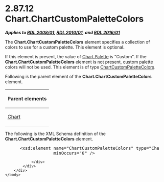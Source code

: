 <html dir="LTR" xmlns:mshelp="http://msdn.microsoft.com/mshelp" xmlns:ddue="http://ddue.schemas.microsoft.com/authoring/2003/5" xmlns:xlink="http://www.w3.org/1999/xlink" xmlns:tool="http://www.microsoft.com/tooltip">
    <head>
        <meta http-equiv="Content-Type" content="text/html; CHARSET=utf-8"></meta>
        <meta name="save" content="history"></meta>
        <title>2.87.12 Chart.ChartCustomPaletteColors</title>
        <xml>
            <mshelp:toctitle title="2.87.12 Chart.ChartCustomPaletteColors"></mshelp:toctitle>
            <mshelp:rltitle title="[MS-RDL]: Chart.ChartCustomPaletteColors"></mshelp:rltitle>
            <mshelp:keyword index="A" term="099525a4-a066-4081-9625-90c030d67cea"></mshelp:keyword>
            <mshelp:attr name="DCSext.ContentType" value="open specification"></mshelp:attr>
            <mshelp:attr name="AssetID" value="099525a4-a066-4081-9625-90c030d67cea"></mshelp:attr>
            <mshelp:attr name="TopicType" value="kbRef"></mshelp:attr>
            <mshelp:attr name="DCSext.Title" value="[MS-RDL]: Chart.ChartCustomPaletteColors" />
        </xml>
    </head>
    <body>
        <div id="header">
            <h1 class="heading">2.87.12 Chart.ChartCustomPaletteColors</h1>
        </div>
        <div id="mainSection">
            <div id="mainBody">
                <div id="allHistory" class="saveHistory"></div>
                <div id="sectionSection0" class="section" name="collapseableSection">
                    

<p><b><i>Applies to </i></b><a href="1e855f94-4617-47e4-b89e-0856c6cb420f.html"><b><i>RDL 2008/01</i></b></a><b><i>,
</i></b><a href="3428e690-a348-4ec7-8a6a-8efb42d2cdee.html"><b><i>RDL 2010/01</i></b></a><b><i>,
and </i></b><a href="52ce3983-2bfc-4e72-9359-42aaf5fe4509.html"><b><i>RDL 2016/01</i></b></a></p>

<p>The <b>Chart.ChartCustomPaletteColors</b> element specifies
a collection of colors to use for a custom palette. This element is optional.</p>

<p>If this element is present, the value of <a href="a9491fb4-6d93-4aa0-a21e-7ea22b8f482d.html">Chart.Palette</a> is
&quot;Custom&quot;. If the <b>Chart.ChartCustomPaletteColors</b> element is not
present, custom palette colors will not be used. This element is of type <a href="2e0e2173-abe0-4380-9d96-b618487dd17a.html">ChartCustomPaletteColors</a>.</p>

<p>Following is the parent element of the <b>Chart.ChartCustomPaletteColors</b>
element.</p>

<table>
 <thead>
  <tr>
   <th>
   <p>Parent elements</p>
   </th>
  </tr>
 </thead>
 <tr>
  <td>
  <p><a href="b0ab5524-7eb2-47a7-a4d3-230f5c8c5526.html">Chart</a></p>
  </td>
 </tr>
</table>

<p>The following is the XML Schema definition of the <b>Chart.ChartCustomPaletteColors</b>
element.</p>

<dl>
<dd>
<div><pre> &lt;xsd:element name=&quot;ChartCustomPaletteColors&quot; type=&quot;ChartCustomPaletteColorsType&quot; 
              minOccurs=&quot;0&quot; /&gt;
</pre></div>
</dd></dl>


                </div>
            </div>
        </div>
    </body>
</html>